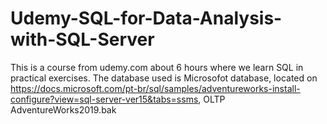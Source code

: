 # Udemy-SQL-for-Data-Analysis-with-SQL-Server

This is a course from udemy.com about 6 hours where we learn SQL in practical exercises.
The database used is Microsofot database, located on https://docs.microsoft.com/pt-br/sql/samples/adventureworks-install-configure?view=sql-server-ver15&tabs=ssms, OLTP AdventureWorks2019.bak
